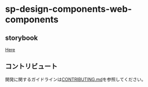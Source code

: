 # sp-design-components-web-components

## storybook

[Here](https://uzabase.github.io/mitsubachi-ui/?path=/docs)

## コントリビュート

開発に関するガイドラインは[CONTRIBUTING.md](CONTRIBUTING.md)を参照してください。

